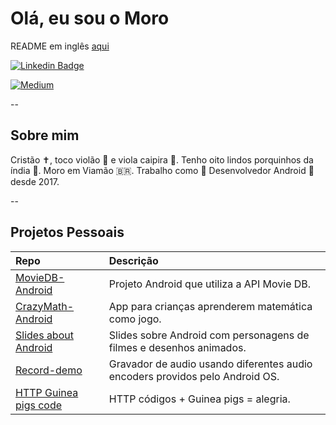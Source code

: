 # Olá, eu sou o Moro

README em inglês [aqui](README.md)

[![Linkedin Badge](https://img.shields.io/badge/-LinkedIn-blue?style=flat-square&logo=Linkedin&logoColor=white)](https://www.linkedin.com/in/gabrielbronzattimoro15031994/)

[![Medium](https://img.shields.io/badge/Medium-12100E?style=for-the-badge&logo=medium&logoColor=white)](https://medium.com/@gabrielbronzattimoro.es)

--

## Sobre mim

Cristão ✝️, toco violão 🎸 e viola caipira 🎻. Tenho oito lindos porquinhos da índia 🐷.
Moro em Viamão 🇧🇷. Trabalho como 🤖 Desenvolvedor Android 💚 desde 2017.

--

## Projetos Pessoais

| Repo                                                                                     | Descrição                                                                    |
|:-----------------------------------------------------------------------------------------|:-----------------------------------------------------------------------------|
| [MovieDB-Android](https://github.com/gabrielbmoro/MovieDB-Android)                       | Projeto Android que utiliza a API Movie DB.                                  |
| [CrazyMath-Android](https://github.com/gabrielbmoro/CrazyMath-Android)                    | App para crianças aprenderem matemática como jogo.                           |
| [Slides about Android](https://github.com/gabrielbmoro/slides-about-android-development) | Slides sobre Android com personagens de filmes e desenhos animados.          |
| [Record-demo](https://github.com/gabrielbmoro/record-demo)                               | Gravador de audio usando diferentes audio encoders providos pelo Android OS. |
| [HTTP Guinea pigs code](https://github.com/gabrielbmoro/httpguineapigscode)              | HTTP códigos + Guinea pigs = alegria.                                        |


